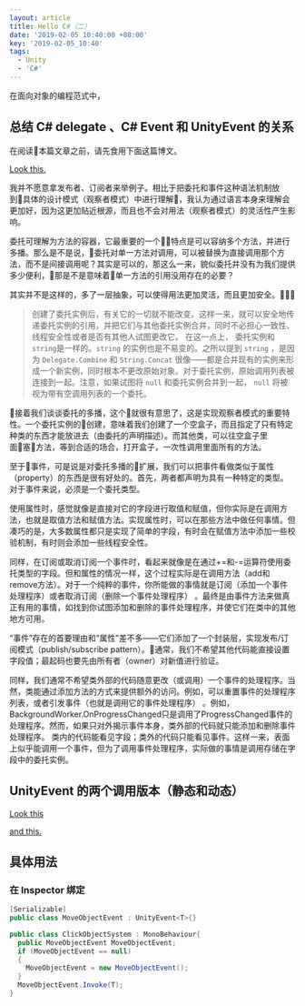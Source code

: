 ```yaml
---
layout: article
title: Hello C#（二）
date: '2019-02-05 10:40:00 +08:00'
key: '2019-02-05_10:40'
tags:
  - Unity
  - 'C#'
---
```


在面向对象的编程范式中，

<!--more-->

## 总结 C# delegate 、C# Event 和 UnityEvent 的关系

在阅读本篇文章之前，请先食用下面这篇博文。  

[Look this.](https://blog.csdn.net/qq_28849871/article/details/78366236)

我并不愿意拿发布者、订阅者来举例子。相比于把委托和事件这种语法机制放到具体的设计模式（观察者模式）中进行理解，我认为通过语言本身来理解会更加好，因为这更加贴近根源，而且也不会对用法（观察者模式）的灵活性产生影响。

委托可理解为方法的容器，它最重要的一个特点是可以容纳多个方法，并进行多播。那么是不是说，委托对单一方法对调用，可以被替换为直接调用那个方法，而不是间接调用呢？其实是可以的，那这么一来，貌似委托并没有为我们提供多少便利，那是不是意味着单一方法的引用没用存在的必要？

其实并不是这样的，多了一层抽象，可以使得用法更加灵活，而且更加安全。

> 创建了委托实例后，有关它的一切就不能改变。这样一来，就可以安全地传递委托实例的引用，并把它们与其他委托实例合并，同时不必担心一致性、线程安全性或者是否有其他人试图更改它。 在这一点上， 委托实例和`string`是一样的。`string` 的实例也是不易变的。之所以提到 `string` ，是因为 `Delegate.Combine` 和 `String.Concat` 很像——都是合并现有的实例来形成一个新实例，同时根本不更改原始对象。对于委托实例，原始调用列表被连接到一起。注意，如果试图将 `null` 和委托实例合并到一起， `null` 将被视为带有空调用列表的一个委托。

接着我们谈谈委托的多播，这个就很有意思了，这是实现观察者模式的重要特性。一个委托实例的创建，意味着我们创建了一个空盒子，而且指定了只有特定种类的东西才能放进去（由委托的声明描述）。而其他类，可以往空盒子里面塞方法，等到合适的场合，打开盒子，一次性调用里面所有的方法。

至于事件，可是说是对委托多播的扩展，我们可以把事件看做类似于属性（property）的东西是很有好处的。首先，两者都声明为具有一种特定的类型。对于事件来说，必须是一个委托类型。

使用属性时，感觉就像是直接对它的字段进行取值和赋值，但你实际是在调用方法，也就是取值方法和赋值方法。实现属性时，可以在那些方法中做任何事情。但凑巧的是，大多数属性都只是实现了简单的字段，有时会在赋值方法中添加一些校验机制，有时则会添加一些线程安全性。

同样，在订阅或取消订阅一个事件时，看起来就像是在通过+=和-=运算符使用委托类型的字段。但和属性的情况一样，这个过程实际是在调用方法（add和remove方法）。对于一个纯粹的事件，你所能做的事情就是订阅（添加一个事件处理程序）或者取消订阅（删除一个事件处理程序） 。最终是由事件方法来做真正有用的事情，如找到你试图添加和删除的事件处理程序，并使它们在类中的其他地方可用。

“事件”存在的首要理由和“属性”差不多——它们添加了一个封装层，实现发布/订阅模式（publish/subscribe pattern）。通常，我们不希望其他代码能直接设置字段值；最起码也要先由所有者（owner）对新值进行验证。

同样，我们通常不希望类外部的代码随意更改（或调用）一个事件的处理程序。当然，类能通过添加方法的方式来提供额外的访问。例如，可以重置事件的处理程序列表，或者引发事件（也就是调用它的事件处理程序） 。例如，BackgroundWorker.OnProgressChanged只是调用了ProgressChanged事件的处理程序。然而，如果只对外揭示事件本身，类外部的代码就只能添加和删除事件处理程序。
类内的代码能看见字段；类外的代码只能看见事件。这样一来，表面上似乎能调用一个事件，但为了调用事件处理程序，实际做的事情是调用存储在字段中的委托实例。


## UnityEvent 的两个调用版本（静态和动态）

  [Look this ](https://docs.unity3d.com/Manual/UnityEvents.html)

  [and this.](https://forum.unity.com/threads/unityaction-unityevent-parameters-and-serialization.469240/)

## 具体用法

### 在 Inspector 绑定

```cs
[Serializable]
public class MoveObjectEvent : UnityEvent<T>{}

public class ClickObjectSystem : MonoBehaviour{
  public MoveObjectEvent MoveObjectEvent;
  if (MoveObjectEvent == null)
  {
    MoveObjectEvent = new MoveObjectEvent();
  }
  MoveObjectEvent.Invoke(T);
}
```

